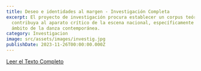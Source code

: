 ```yaml
---
title: Deseo e identidades al margen - Investigación Completa
excerpt: El proyecto de investigación procura establecer un corpus teórico que
  contribuya al aparato crítico de la escena nacional, específicamente en el
  ámbito de la danza contemporánea.
category: Investigacion
image: src/assets/images/investig.jpg
publishDate: 2023-11-26T00:00:00.000Z
---
```

[Leer el Texto Completo](https://drive.google.com/file/d/1rCAEvybe412uFSMphIYCAcSIRcr6KWtU/preview)